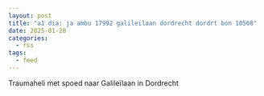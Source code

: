 ```yaml
---
layout: post
title: "a1 dia: ja ambu 17992 galileilaan dordrecht dordrt bon 10568"
date: 2025-01-20
categories: 
  - rss
tags: 
  - feed
---
```


Traumaheli met spoed naar Galileïlaan in Dordrecht
